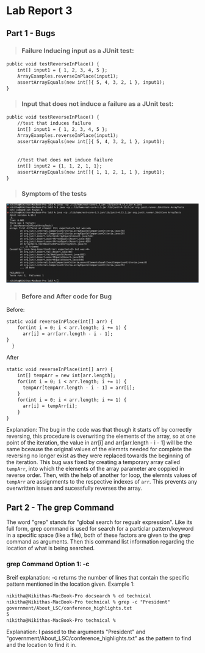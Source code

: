 # Lab Report 3
## Part 1 - Bugs
> ### Failure Inducing input as a JUnit test:
```
public void testReverseInPlace() {
    int[] input1 = { 1, 2, 3, 4, 5 };
    ArrayExamples.reverseInPlace(input1);
    assertArrayEquals(new int[]{ 5, 4, 3, 2, 1 }, input1);
}
```

> ### Input that does not induce a failure as a JUnit test:
```
public void testReverseInPlace() {
    //test that induces failure
    int[] input1 = { 1, 2, 3, 4, 5 };
    ArrayExamples.reverseInPlace(input1);
    assertArrayEquals(new int[]{ 5, 4, 3, 2, 1 }, input1);


    //test that does not induce failure
    int[] input2 = {1, 1, 2, 1, 1};
    assertArrayEquals(new int[]{ 1, 1, 2, 1, 1 }, input1);
}
```

> ### Symptom of the tests
<img alt = "symptoms.jpg" src = "https://github.com/niktion9/cse15l-lab-reports/blob/main/symptoms.png?raw=true">

> ### Before and After code for Bug
Before: 
```
static void reverseInPlace(int[] arr) {
    for(int i = 0; i < arr.length; i += 1) {
      arr[i] = arr[arr.length - i - 1];
}
  }
```
After
```
static void reverseInPlace(int[] arr) {
    int[] tempArr = new int[arr.length];
    for(int i = 0; i < arr.length; i += 1) {
      tempArr[tempArr.length - i - 1] = arr[i];
    }
    for(int i = 0; i < arr.length; i += 1) {
      arr[i] = tempArr[i];
    }
}
```
Explanation:
The bug in the code was that though it starts off by correctly reversing, this procedure is overwriting the elements of the array, so at one point of the iteration, the value in arr[i] and arr[arr.length - i - 1] will be the same bceause the original values of the elemnts needed for complete the reversing no longer exist as they were replaced towards the beginning of the iteration. This bug was fixed by creating a temporary array called ```tempArr```, into which the elements of the array parameter are coppied in reverse order. Then, with the help of another for loop, the elemnts values of ```tempArr``` are assignments to the respective indexes of ```arr```. This prevents any overwritten issues and sucessfully reverses the array. 

## Part 2 - The grep Command
The word "grep" stands for "global search for regualr expression". Like its full form, grep command is used for search for a particlar pattern/keyword in a specific space (like a file), both of these factors are given to the grep command as arguments. Then this command list information regarding the location of what is being searched.

### grep Command Option 1: -c
Breif explanation: -c returns the number of lines that contain the specific pattern mentioned in the location given.
Example 1: 
```
nikitha@Nikithas-MacBook-Pro docsearch % cd technical
nikitha@Nikithas-MacBook-Pro technical % grep -c "President" government/About_LSC/conference_highlights.txt
5
nikitha@Nikithas-MacBook-Pro technical %
```
Explanation: I passed to the arguments "President" and "government/About_LSC/conference_highlights.txt" as the pattern to find and the location to find it in. 

